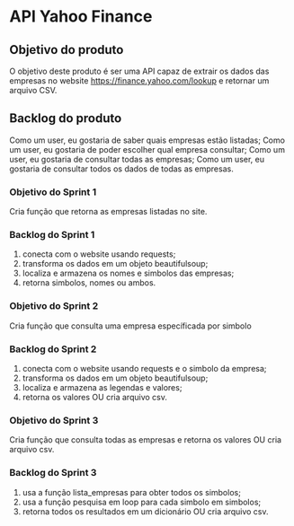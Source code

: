 # API Yahoo Finance

## Objetivo do produto

O objetivo deste produto é ser uma API capaz de extrair os dados das empresas no website https://finance.yahoo.com/lookup e retornar um arquivo CSV.

## Backlog do produto

Como um user, eu gostaria de saber quais empresas estão listadas;
Como um user, eu gostaria de poder escolher qual empresa consultar;
Como um user, eu gostaria de consultar todas as empresas;
Como um user, eu gostaria de consultar todos os dados de todas as empresas.

### Objetivo do Sprint 1

Cria função que retorna as empresas listadas no site.

### Backlog do Sprint 1
1. conecta com o website usando requests;
2. transforma os dados em um objeto beautifulsoup;
3. localiza e armazena os nomes e simbolos das empresas;
4. retorna simbolos, nomes ou ambos.

### Objetivo do Sprint 2

Cria função que consulta uma empresa específicada por simbolo

### Backlog do Sprint 2
1. conecta com o website usando requests e o simbolo da empresa;
2. transforma os dados em um objeto beautifulsoup;
3. localiza e armazena as legendas e valores;
4. retorna os valores OU cria arquivo csv.

### Objetivo do Sprint 3

Cria função que consulta todas as empresas e retorna os valores OU cria arquivo csv.

### Backlog do Sprint 3
1. usa a função lista_empresas para obter todos os simbolos;
2. usa a função pesquisa em loop para cada simbolo em simbolos;
3. retorna todos os resultados em um dicionário OU cria arquivo csv.
